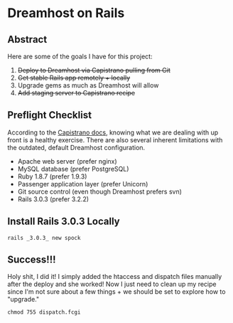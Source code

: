 # Dreamhost on Rails

## Abstract

Here are some of the goals I have for this project:

1. <del>Deploy to Dreamhost via Capistrano pulling from Git</del>
2. <del>Get stable Rails app remotely + locally</del>
3. Upgrade gems as much as Dreamhost will allow
4. <del>Add staging server to Capistrano recipe</del>

## Preflight Checklist

According to the [Capistrano docs](https://github.com/capistrano/capistrano/wiki/2.x-From-The-Beginning), knowing what we are dealing with up front is a healthy exercise. There are also several inherent limitations with the outdated, default Dreamhost configuration.

- Apache web server (prefer nginx)
- MySQL database (prefer PostgreSQL)
- Ruby 1.8.7 (prefer 1.9.3)
- Passenger application layer (prefer Unicorn)
- Git source control (even though Dreamhost prefers svn)
- Rails 3.0.3 (prefer 3.2.2)

## Install Rails 3.0.3 Locally

~~~
rails _3.0.3_ new spock 
~~~

## Success!!!

Holy shit, I did it! I simply added the htaccess and dispatch files manually after the deploy and she worked! Now I just need to clean up my recipe since I'm not sure about a few things + we should be set to explore how to "upgrade."

~~~
chmod 755 dispatch.fcgi
~~~